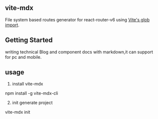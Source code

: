## vite-mdx

File system based routes generator for react-router-v6 using [Vite's glob import](https://vitejs.dev/guide/features.html#glob-import).
## Getting Started

writing technical Blog and component docs with markdown,it can support for pc and mobile.

## usage

1. install vite-mdx

npm install -g vite-mdx-cli

2. init generate project

vite-mdx init
